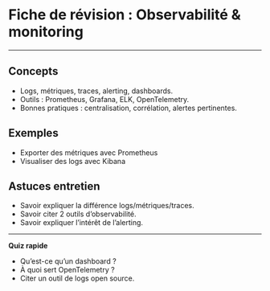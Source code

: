 # Fiche de révision : Observabilité & monitoring

---

## Concepts
- Logs, métriques, traces, alerting, dashboards.
- Outils : Prometheus, Grafana, ELK, OpenTelemetry.
- Bonnes pratiques : centralisation, corrélation, alertes pertinentes.

## Exemples
- Exporter des métriques avec Prometheus
- Visualiser des logs avec Kibana

## Astuces entretien
- Savoir expliquer la différence logs/métriques/traces.
- Savoir citer 2 outils d’observabilité.
- Savoir expliquer l’intérêt de l’alerting.

---

**Quiz rapide**
- Qu’est-ce qu’un dashboard ?
- À quoi sert OpenTelemetry ?
- Citer un outil de logs open source.
